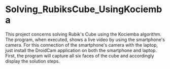 # Solving_RubiksCube_UsingKociemba

This project concerns solving Rubik's Cube using the Kociemba algorithm. The program, when executed, shows a live video by using the smartphone's camera. For this connection of the smartphone's camera with the laptop, just install the DroidCam application on both the smartphone and laptop. First, the program will capture all six faces of the cube and accordingly display the solution steps.
